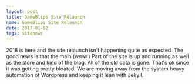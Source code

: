 ```yaml
---
layout: post
title: GameBlips Site Relaunch
name: GameBlips Site Relaunch
date: 2017-01-02
tags: sitenews 
---
```


2018 is here and the site relaunch isn't happening quite as expected. The good news is that the main (www.) Part of the site is up and running as well as the store and kind of the blog. All of the old data is gone. That's ok since it was getting pretty bloated. We are moving away from the system heavy automation of Wordpress and keeping it lean with Jekyll. 
